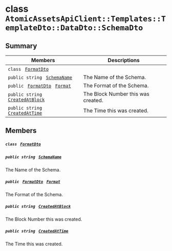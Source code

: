 # class `AtomicAssetsApiClient::Templates::TemplateDto::DataDto::SchemaDto` 

## Summary

 Members                                | Descriptions                                
----------------------------------------|---------------------------------------------
`class ` [`FormatDto`](AtomicAssetsApiClient--Templates--TemplateDto--DataDto--SchemaDto--FormatDto.md)        | 
`public string ` [`SchemaName`](#class_atomic_assets_api_client_1_1_templates_1_1_template_dto_1_1_data_dto_1_1_schema_dto_1a50d439f0d7b1835a13ec1f4da383f957) | The Name of the Schema.
`public ` [`FormatDto`](AtomicAssetsApiClient--Templates--TemplateDto--DataDto--SchemaDto--FormatDto.md)` ` [`Format`](#class_atomic_assets_api_client_1_1_templates_1_1_template_dto_1_1_data_dto_1_1_schema_dto_1ab4fe4d63207a5184d9e0c8a5aa54891c) | The Format of the Schema.
`public string ` [`CreatedAtBlock`](#class_atomic_assets_api_client_1_1_templates_1_1_template_dto_1_1_data_dto_1_1_schema_dto_1a022adc431e5845376e250208a999e12d) | The Block Number this was created.
`public string ` [`CreatedAtTime`](#class_atomic_assets_api_client_1_1_templates_1_1_template_dto_1_1_data_dto_1_1_schema_dto_1a4cb9b4aaa1372df6dc2bb7d8f4916403) | The Time this was created.

## Members

##### `class ` [`FormatDto`](AtomicAssetsApiClient--Templates--TemplateDto--DataDto--SchemaDto--FormatDto.md) 

##### `public string ` [`SchemaName`](#class_atomic_assets_api_client_1_1_templates_1_1_template_dto_1_1_data_dto_1_1_schema_dto_1a50d439f0d7b1835a13ec1f4da383f957) 

The Name of the Schema.

##### `public ` [`FormatDto`](AtomicAssetsApiClient--Templates--TemplateDto--DataDto--SchemaDto--FormatDto.md)` ` [`Format`](#class_atomic_assets_api_client_1_1_templates_1_1_template_dto_1_1_data_dto_1_1_schema_dto_1ab4fe4d63207a5184d9e0c8a5aa54891c) 

The Format of the Schema.

##### `public string ` [`CreatedAtBlock`](#class_atomic_assets_api_client_1_1_templates_1_1_template_dto_1_1_data_dto_1_1_schema_dto_1a022adc431e5845376e250208a999e12d) 

The Block Number this was created.

##### `public string ` [`CreatedAtTime`](#class_atomic_assets_api_client_1_1_templates_1_1_template_dto_1_1_data_dto_1_1_schema_dto_1a4cb9b4aaa1372df6dc2bb7d8f4916403) 

The Time this was created.

